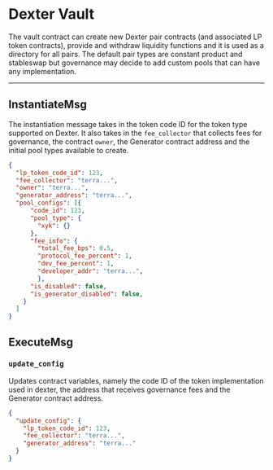 # Dexter Vault

The vault contract can create new Dexter pair contracts (and associated LP token contracts), provide and withdraw liquidity functions and it is used as a directory for all pairs. The default pair types are constant product and stableswap but governance may decide to add custom pools that can have any implementation.


---

## InstantiateMsg

The instantiation message takes in the token code ID for the token type supported on Dexter. It also takes in the `fee_collector` that collects fees for governance, the contract `owner`, the Generator contract address and the initial pool types available to create.

```json
{
  "lp_token_code_id": 123,
  "fee_collector": "terra...",
  "owner": "terra...",
  "generator_address": "terra...",
  "pool_configs": [{
      "code_id": 123,
      "pool_type": {
        "xyk": {}
      },
      "fee_info": {
        "total_fee_bps": 0.5,
        "protocol_fee_percent": 1,
        "dev_fee_percent": 1,
        "developer_addr": "terra...",
        },
      "is_disabled": false,
      "is_generator_disabled": false,
    }
  ]
}
```
## ExecuteMsg

### `update_config`

Updates contract variables, namely the code ID of the token implementation used in dexter, the address that receives governance fees and the Generator contract address.

```json
{
  "update_config": {
    "lp_token_code_id": 123,
    "fee_collector": "terra...",
    "generator_address": "terra..."
  }
}
```

